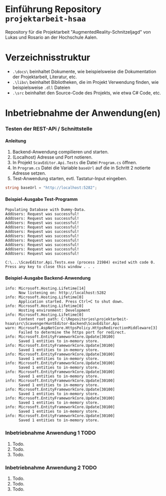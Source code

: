 # Einführung Repository `projektarbeit-hsaa`
Repository für die Projektarbeit "AugmentedReality-Schnitzeljagd" von Lukas und Rosario an der Hochschule Aalen.

# Verzeichnisstruktur

- `.\docs\` beinhaltet Dokumente, wie beispielsweise die Dokumentation der Projektarbeit, Literatur, etc.
- `.\libs\` beinhaltet Bibliotheken, die im Projekt Verwendung finden, wie beispielsweise `.dll` Dateien
- `.\src` beinhaltet den Source-Code des Projekts, wie etwa C# Code, etc.

# Inbetriebnahme der Anwendung(en)

### Testen der REST-APi / Schnittstelle

#### Anleitung

1) Backend-Anwendung compilieren und starten.
2) (Localhost) Adresse und Port notieren.
3) In Projekt `ScavEditor.Api.Tests` die Datei `Program.cs` öffnen.
4) In `Program.cs` Datei die Variable `baseUrl` auf die in Schritt 2 notierte Adresse setzen.
5) Test-Anwendung starten, evtl. Tastatur-Input eingeben.

```cs
string baseUrl = "http://localhost:5282";
```

#### Beispiel-Ausgabe Test-Programm

```
Populating Database with Dummy-Data.
AddUsers: Request was successful!
AddUsers: Request was successful!
AddUsers: Request was successful!
AddUsers: Request was successful!
AddUsers: Request was successful!
AddUsers: Request was successful!
AddUsers: Request was successful!
AddUsers: Request was successful!
AddUsers: Request was successful!
AddUsers: Request was successful!

C:\...\ScavEditor.Api.Tests.exe (process 21984) exited with code 0.
Press any key to close this window . . .
```

#### Beispiel-Ausgabe Backend-Anwendung

```
info: Microsoft.Hosting.Lifetime[14]
      Now listening on: http://localhost:5282
info: Microsoft.Hosting.Lifetime[0]
      Application started. Press Ctrl+C to shut down.
info: Microsoft.Hosting.Lifetime[0]
      Hosting environment: Development
info: Microsoft.Hosting.Lifetime[0]
      Content root path: C:\Repositories\projektarbeit-hsaa\src\ScavengerHuntEditor-Backend\ScavEditor.Api
warn: Microsoft.AspNetCore.HttpsPolicy.HttpsRedirectionMiddleware[3]
      Failed to determine the https port for redirect.
info: Microsoft.EntityFrameworkCore.Update[30100]
      Saved 1 entities to in-memory store.
info: Microsoft.EntityFrameworkCore.Update[30100]
      Saved 1 entities to in-memory store.
info: Microsoft.EntityFrameworkCore.Update[30100]
      Saved 1 entities to in-memory store.
info: Microsoft.EntityFrameworkCore.Update[30100]
      Saved 1 entities to in-memory store.
info: Microsoft.EntityFrameworkCore.Update[30100]
      Saved 1 entities to in-memory store.
info: Microsoft.EntityFrameworkCore.Update[30100]
      Saved 1 entities to in-memory store.
info: Microsoft.EntityFrameworkCore.Update[30100]
      Saved 1 entities to in-memory store.
info: Microsoft.EntityFrameworkCore.Update[30100]
      Saved 1 entities to in-memory store.
info: Microsoft.EntityFrameworkCore.Update[30100]
      Saved 1 entities to in-memory store.
info: Microsoft.EntityFrameworkCore.Update[30100]
      Saved 1 entities to in-memory store.
```

### Inbetriebnahme Anwendung 1 TODO

1) Todo.
1) Todo.
1) Todo.

### Inbetriebnahme Anwendung 2 TODO

1) Todo.
1) Todo.
1) Todo.

